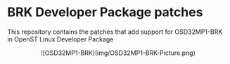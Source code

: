 # BRK Developer Package patches
This repository contains the patches that add support for OSD32MP1-BRK in OpenST Linux Developer Package

<p align="center">
![OSD32MP1-BRK](img/OSD32MP1-BRK-Picture.png)
</p>
